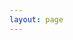 ```yaml
---
layout: page
---
```


<!-- # Trajectory Map of Bus in Hong Kong  -->
<DropDown :options="menu" defaultKey="C"/>

<myApp />

<script setup>
    import myApp from '@/dev/dev6.vue'

    import { menu } from './menu.js';
    import DropDown from '@/components/Dropdown.vue';
</script>


<style scoped>
h1 {
    font-size: 1.5em;
    color: var(--vp-c-brand-1);
    text-align: center;
    margin-top: 5px;
    margin-bottom: 10px;
}
</style>